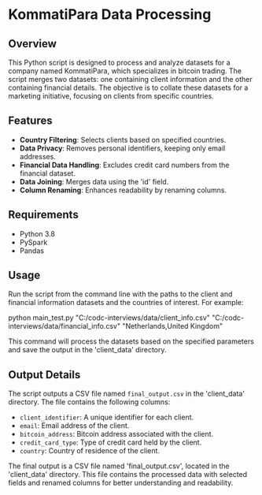 # KommatiPara Data Processing

## Overview
This Python script is designed to process and analyze datasets for a company named KommatiPara, which specializes in bitcoin trading. The script merges two datasets: one containing client information and the other containing financial details. The objective is to collate these datasets for a marketing initiative, focusing on clients from specific countries.

## Features
- **Country Filtering**: Selects clients based on specified countries.
- **Data Privacy**: Removes personal identifiers, keeping only email addresses.
- **Financial Data Handling**: Excludes credit card numbers from the financial dataset.
- **Data Joining**: Merges data using the 'id' field.
- **Column Renaming**: Enhances readability by renaming columns.


## Requirements
- Python 3.8
- PySpark
- Pandas

## Usage

Run the script from the command line with the paths to the client and financial information datasets and the countries of interest. For example:

python main_test.py "C:/codc-interviews/data/client_info.csv" "C:/codc-interviews/data/financial_info.csv" "Netherlands,United Kingdom"

This command will process the datasets based on the specified parameters and save the output in the 'client_data' directory.


## Output Details
The script outputs a CSV file named `final_output.csv` in the 'client_data' directory. The file contains the following columns:
- `client_identifier`: A unique identifier for each client.
- `email`: Email address of the client.
- `bitcoin_address`: Bitcoin address associated with the client.
- `credit_card_type`: Type of credit card held by the client.
- `country`: Country of residence of the client.

The final output is a CSV file named 'final_output.csv', located in the 'client_data' directory. This file contains the processed data with selected fields and renamed columns for better understanding and readability.